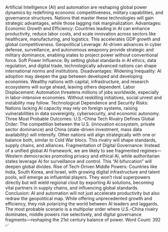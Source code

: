 Artificial Intelligence (AI) and automation are reshaping global power dynamics by redefining economic competitiveness, military capabilities, and governance structures. Nations that master these technologies will gain strategic advantages, while those lagging risk marginalization.
Advantages:
Economic Growth and Efficiency: Countries leading in AI can enhance productivity, reduce labor costs, and scale innovation across sectors like healthcare, manufacturing, and logistics. This accelerates GDP growth and global competitiveness.
Geopolitical Leverage: AI-driven advances in cyber defense, surveillance, and autonomous weaponry provide strategic and military dominance, enabling states to project power without conventional force.
Soft Power Influence: By setting global standards in AI ethics, data regulation, and digital trade, technologically advanced nations can shape international norms and institutions.
Disadvantages:
Widening Inequality: AI adoption may deepen the gap between developed and developing economies. Wealthy nations with capital, infrastructure, and research ecosystems will surge ahead, leaving others dependent.
Labor Displacement: Automation threatens millions of jobs worldwide, especially in labor-intensive economies. Without reskilling initiatives, social unrest and instability may follow.
Technological Dependence and Security Risks: Nations lacking AI capacity may rely on foreign systems, raising vulnerabilities in data sovereignty, cybersecurity, and economic autonomy.
Three Most Probable Outcomes:
U.S.–China Tech Rivalry Defines Global Order: The competition between the U.S. (innovation ecosystem, private sector dominance) and China (state-driven investment, mass data availability) will intensify. Other nations will align strategically with one or balance both, similar to Cold War blocs. This rivalry will shape standards, supply chains, and alliances.
Fragmentation of Digital Governance: Instead of a unified global AI framework, we are likely to see fragmented regimes—Western democracies promoting privacy and ethical AI, while authoritarian states leverage AI for surveillance and control. This “AI bifurcation” will deepen global divides.
Rise of Tech-Driven Middle Powers: Countries like India, South Korea, and Israel, with growing digital infrastructure and talent pools, will emerge as influential players. They won’t rival superpowers directly but will wield regional clout by exporting AI solutions, becoming vital partners in supply chains, and influencing global standards.
Conclusion:
AI and automation will not just accelerate productivity but also redraw the geopolitical map. While offering unprecedented growth and efficiency, they risk polarizing the world between AI leaders and laggards. The most probable scenario is a multipolar order where U.S.–China rivalry dominates, middle powers rise selectively, and digital governance fragments—reshaping the 21st century balance of power.
Word Count: 392 ✅
